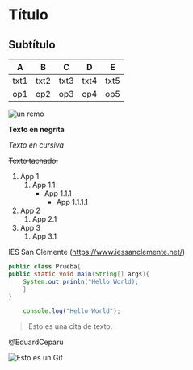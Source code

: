 # Título
## Subtítulo

|A   |B  |C  |D  |E  |
|----|---|----|---|---|
|txt1|txt2|txt3|txt4|txt5|
|op1 |op2 |op3|op4|op5|

![un remo](https://images.unsplash.com/photo-1611012376839-d49a817b86c1?ixlib=rb-1.2.1&ixid=MnwxMjA3fDB8MHxwaG90by1wYWdlfHx8fGVufDB8fHx8&auto=format&fit=crop&w=1170&q=80)
 
 **Texto en negrita**

 *Texto en cursiva*

 ~~Texto tachado.~~

 1. App 1
    1. App 1.1
        - App 1.1.1
            - App 1.1.1.1
2. App 2
    1. App 2.1
3. App 3
    1. App 3.1

IES San Clemente (https://www.iessanclemente.net/)

```java
public class Prueba{
public static void main(String[] args){
    System.out.prinln("Hello World);
    }
}
```

```javascript
    console.log("Hello World");
```
>Esto es una cita de texto.

@EduardCeparu

![Esto es un Gif](https://media1.giphy.com/media/rO6ksLrUA4ppMhTrTy/giphy.gif?cid=ecf05e479cz9j657qf0dc95sfe816hx5dowqa9v65x4x3tug&rid=giphy.gif&ct=g)
